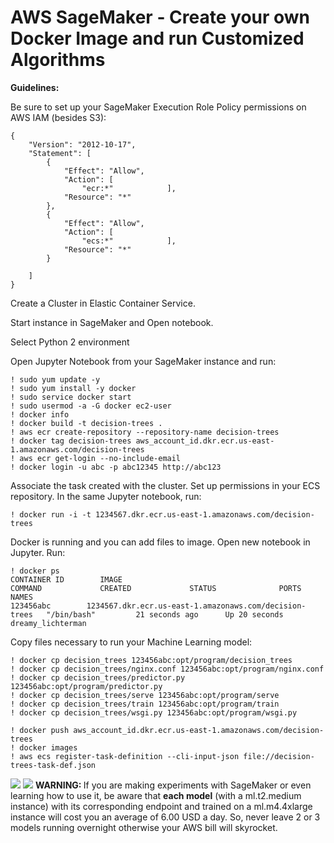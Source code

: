 # AWS SageMaker - Create your own Docker Image and run Customized Algorithms

<b>Guidelines:</b>  

Be sure to set up your SageMaker Execution Role Policy permissions on AWS IAM (besides S3):  

```
{
    "Version": "2012-10-17",
    "Statement": [
        {
            "Effect": "Allow",
            "Action": [
                "ecr:*"            ],
            "Resource": "*"
        },
        {
            "Effect": "Allow",
            "Action": [
                "ecs:*"            ],
            "Resource": "*"
        }

    ]
}
```
Create a Cluster in Elastic Container Service.  

Start instance in SageMaker and Open notebook.  

Select Python 2 environment  

Open Jupyter Notebook from your SageMaker instance and run:

```
! sudo yum update -y
! sudo yum install -y docker
! sudo service docker start
! sudo usermod -a -G docker ec2-user
! docker info
! docker build -t decision-trees .
! aws ecr create-repository --repository-name decision-trees
! docker tag decision-trees aws_account_id.dkr.ecr.us-east-1.amazonaws.com/decision-trees
! aws ecr get-login --no-include-email
! docker login -u abc -p abc12345 http://abc123
```  

Associate the task created with the cluster. Set up permissions in your ECS repository. In the same Jupyter notebook, run:  

```
! docker run -i -t 1234567.dkr.ecr.us-east-1.amazonaws.com/decision-trees
```  

Docker is running and you can add files to image. Open new notebook in Jupyter. Run:  
```
! docker ps
CONTAINER ID        IMAGE                                                         COMMAND             CREATED             STATUS              PORTS               NAMES
123456abc        1234567.dkr.ecr.us-east-1.amazonaws.com/decision-trees   "/bin/bash"         21 seconds ago      Up 20 seconds                           dreamy_lichterman
```

Copy files necessary to run your Machine Learning model:  

```
! docker cp decision_trees 123456abc:opt/program/decision_trees
! docker cp decision_trees/nginx.conf 123456abc:opt/program/nginx.conf
! docker cp decision_trees/predictor.py 123456abc:opt/program/predictor.py
! docker cp decision_trees/serve 123456abc:opt/program/serve
! docker cp decision_trees/train 123456abc:opt/program/train
! docker cp decision_trees/wsgi.py 123456abc:opt/program/wsgi.py  

! docker push aws_account_id.dkr.ecr.us-east-1.amazonaws.com/decision-trees
! docker images
! aws ecs register-task-definition --cli-input-json file://decision-trees-task-def.json
```  

<img src=https://github.com/RubensZimbres/Repo-2018/blob/master/AWS%20SageMaker/pics/Docker_structure.png>     
  
<img src=https://github.com/RubensZimbres/Repo-2018/blob/master/AWS%20SageMaker/pics/altert2.png>  
<b>WARNING: </b> If you are making experiments with SageMaker or even learning how to use it, be aware that <b>each model</b> (with a ml.t2.medium instance) with its corresponding endpoint and trained on a ml.m4.4xlarge instance will cost you an average of 6.00 USD a day. So, never leave 2 or 3 models running overnight otherwise your AWS bill will skyrocket.

